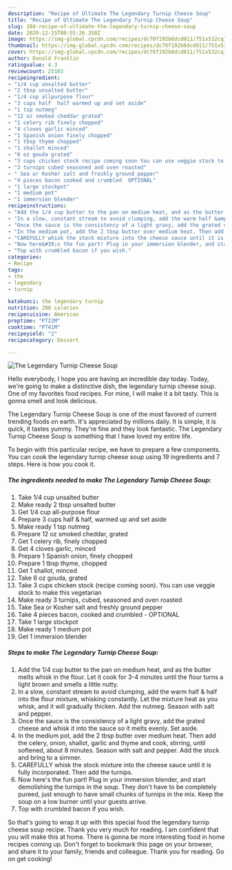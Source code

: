 ```yaml
---
description: "Recipe of Ultimate The Legendary Turnip Cheese Soup"
title: "Recipe of Ultimate The Legendary Turnip Cheese Soup"
slug: 384-recipe-of-ultimate-the-legendary-turnip-cheese-soup
date: 2020-12-15T00:55:26.350Z
image: https://img-global.cpcdn.com/recipes/dc70f192b6dcd011/751x532cq70/the-legendary-turnip-cheese-soup-recipe-main-photo.jpg
thumbnail: https://img-global.cpcdn.com/recipes/dc70f192b6dcd011/751x532cq70/the-legendary-turnip-cheese-soup-recipe-main-photo.jpg
cover: https://img-global.cpcdn.com/recipes/dc70f192b6dcd011/751x532cq70/the-legendary-turnip-cheese-soup-recipe-main-photo.jpg
author: Donald Franklin
ratingvalue: 4.3
reviewcount: 25103
recipeingredient:
- "1/4 cup unsalted butter"
- "2 tbsp unsalted butter"
- "1/4 cup allpurpose flour"
- "3 cups half  half warmed up and set aside"
- "1 tsp nutmeg"
- "12 oz smoked cheddar grated"
- "1 celery rib finely chopped"
- "4 cloves garlic minced"
- "1 Spanish onion finely chopped"
- "1 tbsp thyme chopped"
- "1 shallot minced"
- "6 oz gouda grated"
- "3 cups chicken stock recipe coming soon You can use veggie stock to make this vegetarian"
- "3 turnips cubed seasoned and oven roasted"
- " Sea or Kosher salt and freshly ground pepper"
- "4 pieces bacon cooked and crumbled  OPTIONAL"
- "1 large stockpot"
- "1 medium pot"
- "1 immersion blender"
recipeinstructions:
- "Add the 1/4 cup butter to the pan on medium heat, and as the butter melts whisk in the flour. Let it cook for 3-4 minutes until the flour turns a light brown and smells a little nutty."
- "In a slow, constant stream to avoid clumping, add the warm half &amp; half into the flour mixture, whisking constantly. Let the mixture heat as you whisk, and it will gradually thicken. Add the nutmeg. Season with salt and pepper."
- "Once the sauce is the consistency of a light gravy, add the grated cheese and whisk it into the sauce so it melts evenly. Set aside."
- "In the medium pot, add the 2 tbsp butter over medium heat. Then add the celery, onion, shallot, garlic and thyme and cook, stirring, until softened, about 8 minutes. Season with salt and pepper. Add the stock and bring to a simmer."
- "CAREFULLY whisk the stock mixture into the cheese sauce until it is fully incorporated. Then add the turnips."
- "Now here&#39;s the fun part! Plug in your immersion blender, and start demolishing the turnips in the soup. They don&#39;t have to be completely pureed, just enough to have small chunks of turnips in the mix. Keep the soup on a low burner until your guests arrive."
- "Top with crumbled bacon if you wish."
categories:
- Recipe
tags:
- the
- legendary
- turnip

katakunci: the legendary turnip 
nutrition: 208 calories
recipecuisine: American
preptime: "PT22M"
cooktime: "PT41M"
recipeyield: "2"
recipecategory: Dessert

---
```



![The Legendary Turnip Cheese Soup](https://img-global.cpcdn.com/recipes/dc70f192b6dcd011/751x532cq70/the-legendary-turnip-cheese-soup-recipe-main-photo.jpg)

Hello everybody, I hope you are having an incredible day today. Today, we're going to make a distinctive dish, the legendary turnip cheese soup. One of my favorites food recipes. For mine, I will make it a bit tasty. This is gonna smell and look delicious.



The Legendary Turnip Cheese Soup is one of the most favored of current trending foods on earth. It's appreciated by millions daily. It is simple, it is quick, it tastes yummy. They're fine and they look fantastic. The Legendary Turnip Cheese Soup is something that I have loved my entire life.


To begin with this particular recipe, we have to prepare a few components. You can cook the legendary turnip cheese soup using 19 ingredients and 7 steps. Here is how you cook it.

<!--inarticleads1-->

##### The ingredients needed to make The Legendary Turnip Cheese Soup:

1. Take 1/4 cup unsalted butter
1. Make ready 2 tbsp unsalted butter
1. Get 1/4 cup all-purpose flour
1. Prepare 3 cups half &amp; half, warmed up and set aside
1. Make ready 1 tsp nutmeg
1. Prepare 12 oz smoked cheddar, grated
1. Get 1 celery rib, finely chopped
1. Get 4 cloves garlic, minced
1. Prepare 1 Spanish onion, finely chopped
1. Prepare 1 tbsp thyme, chopped
1. Get 1 shallot, minced
1. Take 6 oz gouda, grated
1. Take 3 cups chicken stock (recipe coming soon). You can use veggie stock to make this vegetarian
1. Make ready 3 turnips, cubed, seasoned and oven roasted
1. Take  Sea or Kosher salt and freshly ground pepper
1. Take 4 pieces bacon, cooked and crumbled - OPTIONAL
1. Take 1 large stockpot
1. Make ready 1 medium pot
1. Get 1 immersion blender




<!--inarticleads2-->

##### Steps to make The Legendary Turnip Cheese Soup:

1. Add the 1/4 cup butter to the pan on medium heat, and as the butter melts whisk in the flour. Let it cook for 3-4 minutes until the flour turns a light brown and smells a little nutty.
1. In a slow, constant stream to avoid clumping, add the warm half &amp; half into the flour mixture, whisking constantly. Let the mixture heat as you whisk, and it will gradually thicken. Add the nutmeg. Season with salt and pepper.
1. Once the sauce is the consistency of a light gravy, add the grated cheese and whisk it into the sauce so it melts evenly. Set aside.
1. In the medium pot, add the 2 tbsp butter over medium heat. Then add the celery, onion, shallot, garlic and thyme and cook, stirring, until softened, about 8 minutes. Season with salt and pepper. Add the stock and bring to a simmer.
1. CAREFULLY whisk the stock mixture into the cheese sauce until it is fully incorporated. Then add the turnips.
1. Now here&#39;s the fun part! Plug in your immersion blender, and start demolishing the turnips in the soup. They don&#39;t have to be completely pureed, just enough to have small chunks of turnips in the mix. Keep the soup on a low burner until your guests arrive.
1. Top with crumbled bacon if you wish.




So that's going to wrap it up with this special food the legendary turnip cheese soup recipe. Thank you very much for reading. I am confident that you will make this at home. There is gonna be more interesting food in home recipes coming up. Don't forget to bookmark this page on your browser, and share it to your family, friends and colleague. Thank you for reading. Go on get cooking!
